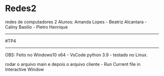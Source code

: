 # Redes2
redes de computadores 2
Alunos: Amanda Lopes - Beatriz Alcantara - Caliny Basilio - Pietro Henrique
_______________________
#TP4
_____________________
OBS: Feito no Windows10 x64 - VsCode python 3.9 - testado no Linux.

rodar o arquivo main e depois o arquivo cliente - Run Current file in Interactive Window
